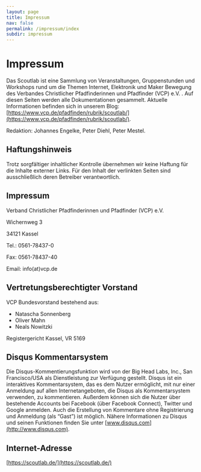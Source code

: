 ```yaml
---
layout: page
title: Impressum
nav: false
permalink: /impressum/index
subdir: impressum
---
```

# Impressum
Das Scoutlab ist eine Sammlung von Veranstaltungen, Gruppenstunden und Workshops rund um die Themen Internet, Elektronik und Maker Bewegung des Verbandes Christlicher Pfadfinderinnen und Pfadfinder (VCP) e.V. . Auf diesen Seiten werden alle Dokumentationen gesammelt. Aktuelle Informationen befinden sich in unserem Blog: [https://www.vcp.de/pfadfinden/rubrik/scoutlab/](https://www.vcp.de/pfadfinden/rubrik/scoutlab/).

Redaktion: Johannes Engelke, Peter Diehl, Peter Mestel.


## Haftungshinweis
Trotz sorgfältiger inhaltlicher Kontrolle übernehmen wir keine Haftung für die Inhalte externer Links. Für den Inhalt der verlinkten Seiten sind ausschließlich deren Betreiber verantwortlich.


## Impressum
Verband Christlicher Pfadfinderinnen und Pfadfinder (VCP) e.V.

Wichernweg 3

34121 Kassel

Tel.: 0561-78437-0

Fax: 0561-78437-40

Email: info(at)vcp.de

## Vertretungsberechtigter Vorstand
VCP Bundesvorstand bestehend aus:

+ Natascha Sonnenberg
+ Oliver Mahn
+ Neals Nowitzki

Registergericht
Kassel, VR 5169

## Disqus Kommentarsystem
Die Disqus-Kommentierungsfunktion wird von der Big Head Labs, Inc., San Francisco/USA als Dienstleistung zur Verfügung gestellt. Disqus ist ein interaktives Kommentarsystem, das es dem Nutzer ermöglicht, mit nur einer Anmeldung auf allen Internetangeboten, die Disqus als Kommentarsystem verwenden, zu kommentieren. Außerdem können sich die Nutzer über bestehende Accounts bei Facebook (über Facebook Connect), Twitter und Google anmelden. Auch die Erstellung von Kommentare ohne Registrierung und Anmeldung (als “Gast”) ist möglich. Nähere Informationen zu Disqus und seinen Funktionen finden Sie unter [www.disqus.com](http://www.disqus.com).

## Internet-Adresse
[https://scoutlab.de/](https://scoutlab.de/)
